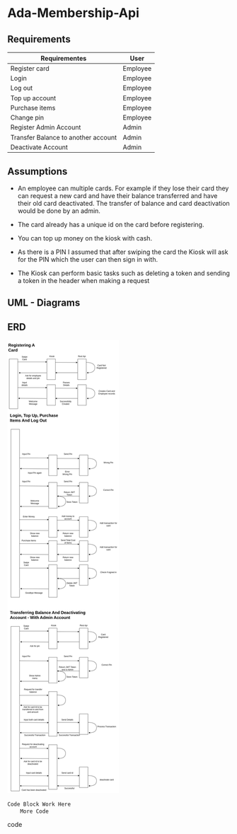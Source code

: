 # Ada-Membership-Api

## Requirements

|Requirementes                          | User      |
|---                                    |---        |
|Register card                          | Employee  |
|Login                                  | Employee  |
|Log out                                | Employee  |
|Top up account                         | Employee  |
|Purchase items                         | Employee  |
|Change pin                             | Employee  |
|Register Admin Account                 | Admin     |
|Transfer Balance to another account    | Admin     |
|Deactivate Account                     | Admin     |

## Assumptions

- An employee can multiple cards. For example if they lose their card they can request a new card and have their balance  transferred and have their old card deactivated. The transfer of balance and card deactivation would be done by an admin.

- The card already has a unique id on the card before registering.
- You can top up money on the kiosk with cash.
- As there is a PIN I assumed that after swiping the card the Kiosk will ask for the PIN which the user can then sign in with.
- The Kiosk can perform basic tasks such as deleting a token and sending a token in the header when making a request

## UML - Diagrams
## ERD

![Getting Started](UMLAPI.png)

```
Code Block Work Here
    More Code
```

code